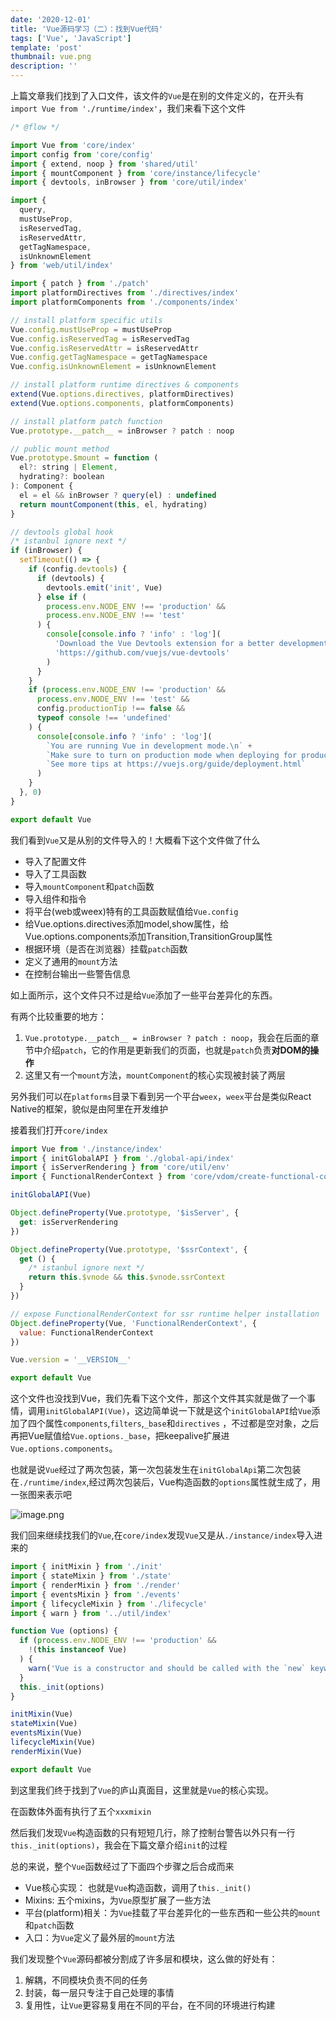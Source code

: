 ```yaml
---
date: '2020-12-01'
title: 'Vue源码学习（二）：找到Vue代码'
tags: ['Vue', 'JavaScript']
template: 'post'
thumbnail: vue.png
description: ''
---
```


上篇文章我们找到了入口文件，该文件的`Vue`是在别的文件定义的，在开头有`import Vue from './runtime/index'`，我们来看下这个文件

```javascript
/* @flow */

import Vue from 'core/index'
import config from 'core/config'
import { extend, noop } from 'shared/util'
import { mountComponent } from 'core/instance/lifecycle'
import { devtools, inBrowser } from 'core/util/index'

import {
  query,
  mustUseProp,
  isReservedTag,
  isReservedAttr,
  getTagNamespace,
  isUnknownElement
} from 'web/util/index'

import { patch } from './patch'
import platformDirectives from './directives/index'
import platformComponents from './components/index'

// install platform specific utils
Vue.config.mustUseProp = mustUseProp
Vue.config.isReservedTag = isReservedTag
Vue.config.isReservedAttr = isReservedAttr
Vue.config.getTagNamespace = getTagNamespace
Vue.config.isUnknownElement = isUnknownElement

// install platform runtime directives & components
extend(Vue.options.directives, platformDirectives)
extend(Vue.options.components, platformComponents)

// install platform patch function
Vue.prototype.__patch__ = inBrowser ? patch : noop

// public mount method
Vue.prototype.$mount = function (
  el?: string | Element,
  hydrating?: boolean
): Component {
  el = el && inBrowser ? query(el) : undefined
  return mountComponent(this, el, hydrating)
}

// devtools global hook
/* istanbul ignore next */
if (inBrowser) {
  setTimeout(() => {
    if (config.devtools) {
      if (devtools) {
        devtools.emit('init', Vue)
      } else if (
        process.env.NODE_ENV !== 'production' &&
        process.env.NODE_ENV !== 'test'
      ) {
        console[console.info ? 'info' : 'log'](
          'Download the Vue Devtools extension for a better development experience:\n' +
          'https://github.com/vuejs/vue-devtools'
        )
      }
    }
    if (process.env.NODE_ENV !== 'production' &&
      process.env.NODE_ENV !== 'test' &&
      config.productionTip !== false &&
      typeof console !== 'undefined'
    ) {
      console[console.info ? 'info' : 'log'](
        `You are running Vue in development mode.\n` +
        `Make sure to turn on production mode when deploying for production.\n` +
        `See more tips at https://vuejs.org/guide/deployment.html`
      )
    }
  }, 0)
}

export default Vue
```

我们看到`Vue`又是从别的文件导入的！大概看下这个文件做了什么

- 导入了配置文件 
- 导入了工具函数 
- 导入`mountComponent`和`patch`函数
- 导入组件和指令
- 将平台(web或weex)特有的工具函数赋值给`Vue.config`
- 给Vue.options.directives添加model,show属性，给Vue.options.components添加Transition,TransitionGroup属性
- 根据环境（是否在浏览器）挂载`patch`函数
- 定义了通用的`mount`方法
- 在控制台输出一些警告信息

如上面所示，这个文件只不过是给`Vue`添加了一些平台差异化的东西。

有两个比较重要的地方：

1. `Vue.prototype.__patch__ = inBrowser ? patch : noop`，我会在后面的章节中介绍`patch`，它的作用是更新我们的页面，也就是`patch`负责**对DOM的操作**
2. 这里又有一个`mount`方法，`mountComponent`的核心实现被封装了两层

另外我们可以在`platforms`目录下看到另一个平台`weex`，`weex`平台是类似React Native的框架，貌似是由阿里在开发维护

接着我们打开`core/index`

```javascript
import Vue from './instance/index'
import { initGlobalAPI } from './global-api/index'
import { isServerRendering } from 'core/util/env'
import { FunctionalRenderContext } from 'core/vdom/create-functional-component'

initGlobalAPI(Vue)

Object.defineProperty(Vue.prototype, '$isServer', {
  get: isServerRendering
})

Object.defineProperty(Vue.prototype, '$ssrContext', {
  get () {
    /* istanbul ignore next */
    return this.$vnode && this.$vnode.ssrContext
  }
})

// expose FunctionalRenderContext for ssr runtime helper installation
Object.defineProperty(Vue, 'FunctionalRenderContext', {
  value: FunctionalRenderContext
})

Vue.version = '__VERSION__'

export default Vue

```

这个文件也没找到Vue，我们先看下这个文件，那这个文件其实就是做了一个事情，调用`initGlobalAPI(Vue)`，这边简单说一下就是这个`initGlobalAPI`给`Vue`添加了四个属性`components`,`filters`,`_base`和`directives`	，不过都是空对象，之后再把Vue赋值给`Vue.options._base`，把keepalive扩展进`Vue.options.components`。

也就是说`Vue`经过了两次包装，第一次包装发生在`initGlobalApi`第二次包装在`./runtime/index`,经过两次包装后，Vue构造函数的`options`属性就生成了，用一张图来表示吧

![image.png](https://cdn.nlark.com/yuque/0/2021/png/561995/1609835532042-69bc3f85-4618-47c0-9783-5616d0ee8fd5.png)

我们回来继续找我们的`Vue`,在`core/index`发现`Vue`又是从`./instance/index`导入进来的

```javascript
import { initMixin } from './init'
import { stateMixin } from './state'
import { renderMixin } from './render'
import { eventsMixin } from './events'
import { lifecycleMixin } from './lifecycle'
import { warn } from '../util/index'

function Vue (options) {
  if (process.env.NODE_ENV !== 'production' &&
    !(this instanceof Vue)
  ) {
    warn('Vue is a constructor and should be called with the `new` keyword')
  }
  this._init(options)
}

initMixin(Vue)
stateMixin(Vue)
eventsMixin(Vue)
lifecycleMixin(Vue)
renderMixin(Vue)

export default Vue
```

到这里我们终于找到了`Vue`的庐山真面目，这里就是`Vue`的核心实现。

在函数体外面有执行了五个`xxxmixin`

然后我们发现`Vue`构造函数的只有短短几行，除了控制台警告以外只有一行`this._init(options)`，我会在下篇文章介绍`init`的过程

总的来说，整个`Vue`函数经过了下面四个步骤之后合成而来

- Vue核心实现： 也就是`Vue`构造函数，调用了`this._init()`
- Mixins: 五个mixins，为`Vue`原型扩展了一些方法
- 平台(platform)相关：为`Vue`挂载了平台差异化的一些东西和一些公共的`mount`和`patch`函数
- 入口：为`Vue`定义了最外层的`mount`方法

我们发现整个`Vue`源码都被分割成了许多层和模块，这么做的好处有：

1. 解耦，不同模块负责不同的任务
2. 封装，每一层只专注于自己处理的事情
3. 复用性，让`Vue`更容易复用在不同的平台，在不同的环境进行构建

   

